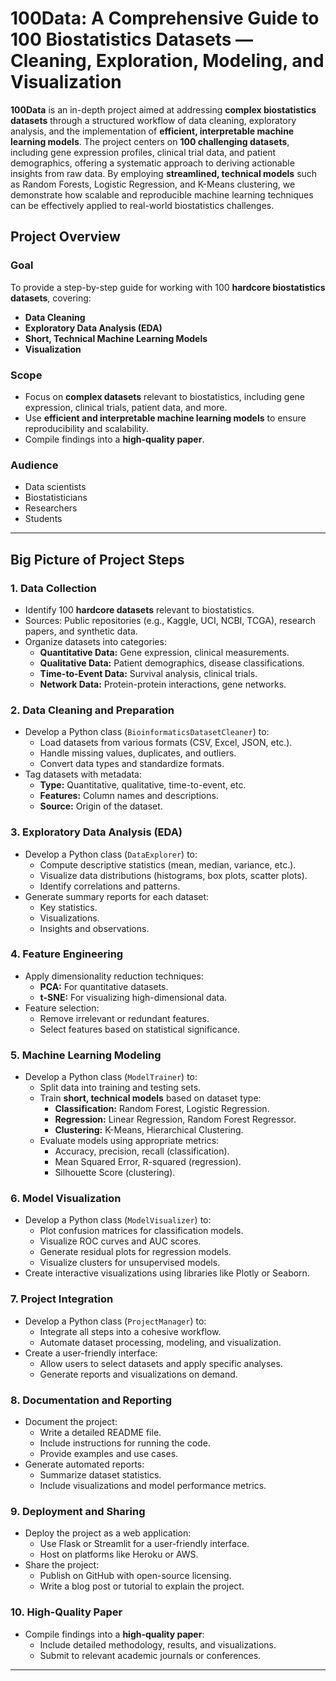 # 100Data: A Comprehensive Guide to 100 Biostatistics Datasets — Cleaning, Exploration, Modeling, and Visualization

**100Data** is an in-depth project aimed at addressing **complex biostatistics datasets** through a structured workflow of data cleaning, exploratory analysis, and the implementation of **efficient, interpretable machine learning models**. The project centers on **100 challenging datasets**, including gene expression profiles, clinical trial data, and patient demographics, offering a systematic approach to deriving actionable insights from raw data. By employing **streamlined, technical models** such as Random Forests, Logistic Regression, and K-Means clustering, we demonstrate how scalable and reproducible machine learning techniques can be effectively applied to real-world biostatistics challenges.





## Project Overview

### Goal
To provide a step-by-step guide for working with 100 **hardcore biostatistics datasets**, covering:
- **Data Cleaning**
- **Exploratory Data Analysis (EDA)**
- **Short, Technical Machine Learning Models**
- **Visualization**

### Scope
- Focus on **complex datasets** relevant to biostatistics, including gene expression, clinical trials, patient data, and more.
- Use **efficient and interpretable machine learning models** to ensure reproducibility and scalability.
- Compile findings into a **high-quality paper**.

### Audience
- Data scientists
- Biostatisticians
- Researchers
- Students

---

## Big Picture of Project Steps

### 1. Data Collection
- Identify 100 **hardcore datasets** relevant to biostatistics.
- Sources: Public repositories (e.g., Kaggle, UCI, NCBI, TCGA), research papers, and synthetic data.
- Organize datasets into categories:
  - **Quantitative Data:** Gene expression, clinical measurements.
  - **Qualitative Data:** Patient demographics, disease classifications.
  - **Time-to-Event Data:** Survival analysis, clinical trials.
  - **Network Data:** Protein-protein interactions, gene networks.

### 2. Data Cleaning and Preparation
- Develop a Python class (`BioinformaticsDatasetCleaner`) to:
  - Load datasets from various formats (CSV, Excel, JSON, etc.).
  - Handle missing values, duplicates, and outliers.
  - Convert data types and standardize formats.
- Tag datasets with metadata:
  - **Type:** Quantitative, qualitative, time-to-event, etc.
  - **Features:** Column names and descriptions.
  - **Source:** Origin of the dataset.

### 3. Exploratory Data Analysis (EDA)
- Develop a Python class (`DataExplorer`) to:
  - Compute descriptive statistics (mean, median, variance, etc.).
  - Visualize data distributions (histograms, box plots, scatter plots).
  - Identify correlations and patterns.
- Generate summary reports for each dataset:
  - Key statistics.
  - Visualizations.
  - Insights and observations.

### 4. Feature Engineering
- Apply dimensionality reduction techniques:
  - **PCA:** For quantitative datasets.
  - **t-SNE:** For visualizing high-dimensional data.
- Feature selection:
  - Remove irrelevant or redundant features.
  - Select features based on statistical significance.

### 5. Machine Learning Modeling
- Develop a Python class (`ModelTrainer`) to:
  - Split data into training and testing sets.
  - Train **short, technical models** based on dataset type:
    - **Classification:** Random Forest, Logistic Regression.
    - **Regression:** Linear Regression, Random Forest Regressor.
    - **Clustering:** K-Means, Hierarchical Clustering.
  - Evaluate models using appropriate metrics:
    - Accuracy, precision, recall (classification).
    - Mean Squared Error, R-squared (regression).
    - Silhouette Score (clustering).

### 6. Model Visualization
- Develop a Python class (`ModelVisualizer`) to:
  - Plot confusion matrices for classification models.
  - Visualize ROC curves and AUC scores.
  - Generate residual plots for regression models.
  - Visualize clusters for unsupervised models.
- Create interactive visualizations using libraries like Plotly or Seaborn.

### 7. Project Integration
- Develop a Python class (`ProjectManager`) to:
  - Integrate all steps into a cohesive workflow.
  - Automate dataset processing, modeling, and visualization.
- Create a user-friendly interface:
  - Allow users to select datasets and apply specific analyses.
  - Generate reports and visualizations on demand.

### 8. Documentation and Reporting
- Document the project:
  - Write a detailed README file.
  - Include instructions for running the code.
  - Provide examples and use cases.
- Generate automated reports:
  - Summarize dataset statistics.
  - Include visualizations and model performance metrics.

### 9. Deployment and Sharing
- Deploy the project as a web application:
  - Use Flask or Streamlit for a user-friendly interface.
  - Host on platforms like Heroku or AWS.
- Share the project:
  - Publish on GitHub with open-source licensing.
  - Write a blog post or tutorial to explain the project.

### 10. High-Quality Paper
- Compile findings into a **high-quality paper**:
  - Include detailed methodology, results, and visualizations.
  - Submit to relevant academic journals or conferences.

---
